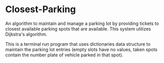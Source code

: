 # Closest-Parking
An algorithm to maintain and manage a parking lot by providing tickets to closest available parking spots that are available. This system utilizes Dijkstra's algorithm.

This is a terminal run program that uses dictionaries data structure to maintain the parking lot entries (empty slots have no values, taken spots contain the number plate of vehicle parked in that spot).
